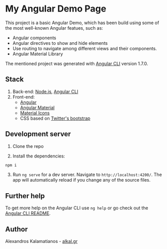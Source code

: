# My Angular Demo Page

This project is a basic Angular Demo, which has been build using some of the most well-known Angular featues, such as:
* Angular components
* Angular directives to show and hide elements
* Use routing to navigate among different views and their components.
* Angular Material Library

The mentioned project was generated with [Angular CLI](https://github.com/angular/angular-cli) version 1.7.0.

## Stack

1. Back-end: [Node.js](http://nodejs.org/), [Angular CLI](https://github.com/angular/angular-cli)
2. Front-end:
    * [Angular](https://angular.io/)
    * [Angular Material](https://material.angular.io/)
    * [Material Icons](https://material.io/icons/)
    * CSS based on [Twitter's bootstrap](http://getbootstrap.com/)

## Development server

1. Clone the repo

2. Install the dependencies:

```bash
npm i
```

3. Run `ng serve` for a dev server. Navigate to `http://localhost:4200/`. The app will automatically reload if you change any of the source files.

## Further help

To get more help on the Angular CLI use `ng help` or go check out the [Angular CLI README](https://github.com/angular/angular-cli/blob/master/README.md).

## Author

Alexandros Kalamatianos - [alkal.gr](https://www.alkal.gr)
